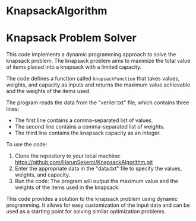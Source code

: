# KnapsackAlgorithm
# Knapsack Problem Solver

This code implements a dynamic programming approach to solve the knapsack problem. The knapsack problem aims to maximize the total value of items placed into a knapsack with a limited capacity.

The code defines a function called `knapsackFunction` that takes values, weights, and capacity as inputs and returns the maximum value achievable and the weights of the items used.

The program reads the data from the "veriler.txt" file, which contains three lines:
- The first line contains a comma-separated list of values.
- The second line contains a comma-separated list of weights.
- The third line contains the knapsack capacity as an integer.

To use the code:
1. Clone the repository to your local machine:
https://github.com/HarunSekerci/KnapsackAlgorithm.git
2. Enter the appropriate data in the "data.txt" file to specify the values, weights, and capacity.
3. Run the code:
The program will output the maximum value and the weights of the items used in the knapsack.

This code provides a solution to the knapsack problem using dynamic programming. It allows for easy customization of the input data and can be used as a starting point for solving similar optimization problems.
